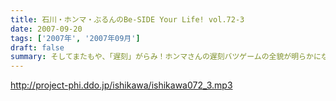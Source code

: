 ```yaml
---
title: 石川・ホンマ・ぶるんのBe-SIDE Your Life! vol.72-3
date: 2007-09-20
tags: ['2007年', '2007年09月']
draft: false
summary: そしてまたもや、「遅刻」がらみ！ホンマさんの遅刻バツゲームの全貌が明らかになっていくゾ！こちらのゲームに関してはご意見をまだまだ募集中ですんでよろしくです。次回配信分は、コーナーもやる予定ですんで秋のビーサイもよろしくです。NAMAE
---
```


http://project-phi.ddo.jp/ishikawa/ishikawa072_3.mp3

